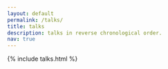 ```yaml
---
layout: default
permalink: /talks/
title: talks
description: talks in reverse chronological order.
nav: true
---
```


<div class="post">
  <article>
    <div class="row mt-3">
        {% include talks.html %}
    </div>
  </article>
</div>
